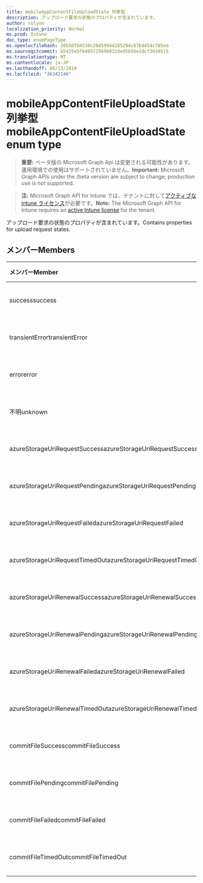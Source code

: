```yaml
---
title: mobileAppContentFileUploadState 列挙型
description: アップロード要求の状態のプロパティが含まれています。
author: rolyon
localization_priority: Normal
ms.prod: Intune
doc_type: enumPageType
ms.openlocfilehash: 20b50f04530c20459944285294c67bd454c785ea
ms.sourcegitcommit: b5425ebf648572569b032ded5b56e1dcf3830515
ms.translationtype: MT
ms.contentlocale: ja-JP
ms.lasthandoff: 08/13/2019
ms.locfileid: "36342146"
---
```

# <a name="mobileappcontentfileuploadstate-enum-type"></a><span data-ttu-id="6002d-103">mobileAppContentFileUploadState 列挙型</span><span class="sxs-lookup"><span data-stu-id="6002d-103">mobileAppContentFileUploadState enum type</span></span>

> <span data-ttu-id="6002d-104">**重要:** ベータ版の Microsoft Graph Api は変更される可能性があります。運用環境での使用はサポートされていません。</span><span class="sxs-lookup"><span data-stu-id="6002d-104">**Important:** Microsoft Graph APIs under the /beta version are subject to change; production use is not supported.</span></span>

> <span data-ttu-id="6002d-105">**注:** Microsoft Graph API for Intune では、テナントに対して[アクティブな intune ライセンス](https://go.microsoft.com/fwlink/?linkid=839381)が必要です。</span><span class="sxs-lookup"><span data-stu-id="6002d-105">**Note:** The Microsoft Graph API for Intune requires an [active Intune license](https://go.microsoft.com/fwlink/?linkid=839381) for the tenant.</span></span>

<span data-ttu-id="6002d-106">アップロード要求の状態のプロパティが含まれています。</span><span class="sxs-lookup"><span data-stu-id="6002d-106">Contains properties for upload request states.</span></span>

## <a name="members"></a><span data-ttu-id="6002d-107">メンバー</span><span class="sxs-lookup"><span data-stu-id="6002d-107">Members</span></span>
|<span data-ttu-id="6002d-108">メンバー</span><span class="sxs-lookup"><span data-stu-id="6002d-108">Member</span></span>|<span data-ttu-id="6002d-109">値</span><span class="sxs-lookup"><span data-stu-id="6002d-109">Value</span></span>|<span data-ttu-id="6002d-110">説明</span><span class="sxs-lookup"><span data-stu-id="6002d-110">Description</span></span>|
|:---|:---|:---|
|<span data-ttu-id="6002d-111">success</span><span class="sxs-lookup"><span data-stu-id="6002d-111">success</span></span>|<span data-ttu-id="6002d-112">.0</span><span class="sxs-lookup"><span data-stu-id="6002d-112">0</span></span>|<span data-ttu-id="6002d-113">まだ文書化されていません</span><span class="sxs-lookup"><span data-stu-id="6002d-113">Not yet documented</span></span>|
|<span data-ttu-id="6002d-114">transientError</span><span class="sxs-lookup"><span data-stu-id="6002d-114">transientError</span></span>|<span data-ttu-id="6002d-115">1-d</span><span class="sxs-lookup"><span data-stu-id="6002d-115">1</span></span>|<span data-ttu-id="6002d-116">まだ文書化されていません</span><span class="sxs-lookup"><span data-stu-id="6002d-116">Not yet documented</span></span>|
|<span data-ttu-id="6002d-117">error</span><span class="sxs-lookup"><span data-stu-id="6002d-117">error</span></span>|<span data-ttu-id="6002d-118">pbm-2</span><span class="sxs-lookup"><span data-stu-id="6002d-118">2</span></span>|<span data-ttu-id="6002d-119">まだ文書化されていません</span><span class="sxs-lookup"><span data-stu-id="6002d-119">Not yet documented</span></span>|
|<span data-ttu-id="6002d-120">不明</span><span class="sxs-lookup"><span data-stu-id="6002d-120">unknown</span></span>|<span data-ttu-id="6002d-121">1/3</span><span class="sxs-lookup"><span data-stu-id="6002d-121">3</span></span>|<span data-ttu-id="6002d-122">まだ文書化されていません</span><span class="sxs-lookup"><span data-stu-id="6002d-122">Not yet documented</span></span>|
|<span data-ttu-id="6002d-123">azureStorageUriRequestSuccess</span><span class="sxs-lookup"><span data-stu-id="6002d-123">azureStorageUriRequestSuccess</span></span>|<span data-ttu-id="6002d-124">100</span><span class="sxs-lookup"><span data-stu-id="6002d-124">100</span></span>|<span data-ttu-id="6002d-125">まだ文書化されていません</span><span class="sxs-lookup"><span data-stu-id="6002d-125">Not yet documented</span></span>|
|<span data-ttu-id="6002d-126">azureStorageUriRequestPending</span><span class="sxs-lookup"><span data-stu-id="6002d-126">azureStorageUriRequestPending</span></span>|<span data-ttu-id="6002d-127">101</span><span class="sxs-lookup"><span data-stu-id="6002d-127">101</span></span>|<span data-ttu-id="6002d-128">まだ文書化されていません</span><span class="sxs-lookup"><span data-stu-id="6002d-128">Not yet documented</span></span>|
|<span data-ttu-id="6002d-129">azureStorageUriRequestFailed</span><span class="sxs-lookup"><span data-stu-id="6002d-129">azureStorageUriRequestFailed</span></span>|<span data-ttu-id="6002d-130">102</span><span class="sxs-lookup"><span data-stu-id="6002d-130">102</span></span>|<span data-ttu-id="6002d-131">まだ文書化されていません</span><span class="sxs-lookup"><span data-stu-id="6002d-131">Not yet documented</span></span>|
|<span data-ttu-id="6002d-132">azureStorageUriRequestTimedOut</span><span class="sxs-lookup"><span data-stu-id="6002d-132">azureStorageUriRequestTimedOut</span></span>|<span data-ttu-id="6002d-133">103</span><span class="sxs-lookup"><span data-stu-id="6002d-133">103</span></span>|<span data-ttu-id="6002d-134">まだ文書化されていません</span><span class="sxs-lookup"><span data-stu-id="6002d-134">Not yet documented</span></span>|
|<span data-ttu-id="6002d-135">azureStorageUriRenewalSuccess</span><span class="sxs-lookup"><span data-stu-id="6002d-135">azureStorageUriRenewalSuccess</span></span>|<span data-ttu-id="6002d-136">200</span><span class="sxs-lookup"><span data-stu-id="6002d-136">200</span></span>|<span data-ttu-id="6002d-137">まだ文書化されていません</span><span class="sxs-lookup"><span data-stu-id="6002d-137">Not yet documented</span></span>|
|<span data-ttu-id="6002d-138">azureStorageUriRenewalPending</span><span class="sxs-lookup"><span data-stu-id="6002d-138">azureStorageUriRenewalPending</span></span>|<span data-ttu-id="6002d-139">201</span><span class="sxs-lookup"><span data-stu-id="6002d-139">201</span></span>|<span data-ttu-id="6002d-140">まだ文書化されていません</span><span class="sxs-lookup"><span data-stu-id="6002d-140">Not yet documented</span></span>|
|<span data-ttu-id="6002d-141">azureStorageUriRenewalFailed</span><span class="sxs-lookup"><span data-stu-id="6002d-141">azureStorageUriRenewalFailed</span></span>|<span data-ttu-id="6002d-142">202</span><span class="sxs-lookup"><span data-stu-id="6002d-142">202</span></span>|<span data-ttu-id="6002d-143">まだ文書化されていません</span><span class="sxs-lookup"><span data-stu-id="6002d-143">Not yet documented</span></span>|
|<span data-ttu-id="6002d-144">azureStorageUriRenewalTimedOut</span><span class="sxs-lookup"><span data-stu-id="6002d-144">azureStorageUriRenewalTimedOut</span></span>|<span data-ttu-id="6002d-145">203</span><span class="sxs-lookup"><span data-stu-id="6002d-145">203</span></span>|<span data-ttu-id="6002d-146">まだ文書化されていません</span><span class="sxs-lookup"><span data-stu-id="6002d-146">Not yet documented</span></span>|
|<span data-ttu-id="6002d-147">commitFileSuccess</span><span class="sxs-lookup"><span data-stu-id="6002d-147">commitFileSuccess</span></span>|<span data-ttu-id="6002d-148">300</span><span class="sxs-lookup"><span data-stu-id="6002d-148">300</span></span>|<span data-ttu-id="6002d-149">まだ文書化されていません</span><span class="sxs-lookup"><span data-stu-id="6002d-149">Not yet documented</span></span>|
|<span data-ttu-id="6002d-150">commitFilePending</span><span class="sxs-lookup"><span data-stu-id="6002d-150">commitFilePending</span></span>|<span data-ttu-id="6002d-151">301</span><span class="sxs-lookup"><span data-stu-id="6002d-151">301</span></span>|<span data-ttu-id="6002d-152">まだ文書化されていません</span><span class="sxs-lookup"><span data-stu-id="6002d-152">Not yet documented</span></span>|
|<span data-ttu-id="6002d-153">commitFileFailed</span><span class="sxs-lookup"><span data-stu-id="6002d-153">commitFileFailed</span></span>|<span data-ttu-id="6002d-154">302</span><span class="sxs-lookup"><span data-stu-id="6002d-154">302</span></span>|<span data-ttu-id="6002d-155">まだ文書化されていません</span><span class="sxs-lookup"><span data-stu-id="6002d-155">Not yet documented</span></span>|
|<span data-ttu-id="6002d-156">commitFileTimedOut</span><span class="sxs-lookup"><span data-stu-id="6002d-156">commitFileTimedOut</span></span>|<span data-ttu-id="6002d-157">303</span><span class="sxs-lookup"><span data-stu-id="6002d-157">303</span></span>|<span data-ttu-id="6002d-158">まだ文書化されていません</span><span class="sxs-lookup"><span data-stu-id="6002d-158">Not yet documented</span></span>|



